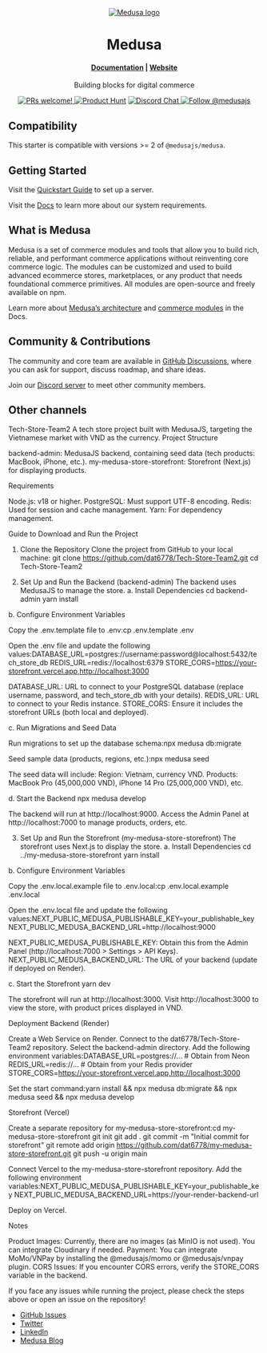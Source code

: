 <p align="center">
  <a href="https://www.medusajs.com">
  <picture>
    <source media="(prefers-color-scheme: dark)" srcset="https://user-images.githubusercontent.com/59018053/229103275-b5e482bb-4601-46e6-8142-244f531cebdb.svg">
    <source media="(prefers-color-scheme: light)" srcset="https://user-images.githubusercontent.com/59018053/229103726-e5b529a3-9b3f-4970-8a1f-c6af37f087bf.svg">
    <img alt="Medusa logo" src="https://user-images.githubusercontent.com/59018053/229103726-e5b529a3-9b3f-4970-8a1f-c6af37f087bf.svg">
    </picture>
  </a>
</p>
<h1 align="center">
  Medusa
</h1>

<h4 align="center">
  <a href="https://docs.medusajs.com">Documentation</a> |
  <a href="https://www.medusajs.com">Website</a>
</h4>

<p align="center">
  Building blocks for digital commerce
</p>
<p align="center">
  <a href="https://github.com/medusajs/medusa/blob/master/CONTRIBUTING.md">
    <img src="https://img.shields.io/badge/PRs-welcome-brightgreen.svg?style=flat" alt="PRs welcome!" />
  </a>
    <a href="https://www.producthunt.com/posts/medusa"><img src="https://img.shields.io/badge/Product%20Hunt-%231%20Product%20of%20the%20Day-%23DA552E" alt="Product Hunt"></a>
  <a href="https://discord.gg/xpCwq3Kfn8">
    <img src="https://img.shields.io/badge/chat-on%20discord-7289DA.svg" alt="Discord Chat" />
  </a>
  <a href="https://twitter.com/intent/follow?screen_name=medusajs">
    <img src="https://img.shields.io/twitter/follow/medusajs.svg?label=Follow%20@medusajs" alt="Follow @medusajs" />
  </a>
</p>

## Compatibility

This starter is compatible with versions >= 2 of `@medusajs/medusa`. 

## Getting Started

Visit the [Quickstart Guide](https://docs.medusajs.com/learn/installation) to set up a server.

Visit the [Docs](https://docs.medusajs.com/learn/installation#get-started) to learn more about our system requirements.

## What is Medusa

Medusa is a set of commerce modules and tools that allow you to build rich, reliable, and performant commerce applications without reinventing core commerce logic. The modules can be customized and used to build advanced ecommerce stores, marketplaces, or any product that needs foundational commerce primitives. All modules are open-source and freely available on npm.

Learn more about [Medusa’s architecture](https://docs.medusajs.com/learn/introduction/architecture) and [commerce modules](https://docs.medusajs.com/learn/fundamentals/modules/commerce-modules) in the Docs.

## Community & Contributions

The community and core team are available in [GitHub Discussions](https://github.com/medusajs/medusa/discussions), where you can ask for support, discuss roadmap, and share ideas.

Join our [Discord server](https://discord.com/invite/medusajs) to meet other community members.

## Other channels
Tech-Store-Team2
A tech store project built with MedusaJS, targeting the Vietnamese market with VND as the currency.
Project Structure

backend-admin: MedusaJS backend, containing seed data (tech products: MacBook, iPhone, etc.).
my-medusa-store-storefront: Storefront (Next.js) for displaying products.

Requirements

Node.js: v18 or higher.
PostgreSQL: Must support UTF-8 encoding.
Redis: Used for session and cache management.
Yarn: For dependency management.

Guide to Download and Run the Project
1. Clone the Repository
Clone the project from GitHub to your local machine:
git clone https://github.com/dat6778/Tech-Store-Team2.git
cd Tech-Store-Team2

2. Set Up and Run the Backend (backend-admin)
The backend uses MedusaJS to manage the store.
a. Install Dependencies
cd backend-admin
yarn install

b. Configure Environment Variables

Copy the .env.template file to .env:cp .env.template .env


Open the .env file and update the following values:DATABASE_URL=postgres://username:password@localhost:5432/tech_store_db
REDIS_URL=redis://localhost:6379
STORE_CORS=https://your-storefront.vercel.app,http://localhost:3000


DATABASE_URL: URL to connect to your PostgreSQL database (replace username, password, and tech_store_db with your details).
REDIS_URL: URL to connect to your Redis instance.
STORE_CORS: Ensure it includes the storefront URLs (both local and deployed).



c. Run Migrations and Seed Data

Run migrations to set up the database schema:npx medusa db:migrate


Seed sample data (products, regions, etc.):npx medusa seed


The seed data will include:
Region: Vietnam, currency VND.
Products: MacBook Pro (45,000,000 VND), iPhone 14 Pro (25,000,000 VND), etc.





d. Start the Backend
npx medusa develop


The backend will run at http://localhost:9000.
Access the Admin Panel at http://localhost:7000 to manage products, orders, etc.

3. Set Up and Run the Storefront (my-medusa-store-storefront)
The storefront uses Next.js to display the store.
a. Install Dependencies
cd ../my-medusa-store-storefront
yarn install

b. Configure Environment Variables

Copy the .env.local.example file to .env.local:cp .env.local.example .env.local


Open the .env.local file and update the following values:NEXT_PUBLIC_MEDUSA_PUBLISHABLE_KEY=your_publishable_key
NEXT_PUBLIC_MEDUSA_BACKEND_URL=http://localhost:9000


NEXT_PUBLIC_MEDUSA_PUBLISHABLE_KEY: Obtain this from the Admin Panel (http://localhost:7000 > Settings > API Keys).
NEXT_PUBLIC_MEDUSA_BACKEND_URL: The URL of your backend (update if deployed on Render).



c. Start the Storefront
yarn dev


The storefront will run at http://localhost:3000.
Visit http://localhost:3000 to view the store, with product prices displayed in VND.

Deployment
Backend (Render)

Create a Web Service on Render.
Connect to the dat6778/Tech-Store-Team2 repository.
Select the backend-admin directory.
Add the following environment variables:DATABASE_URL=postgres://...  # Obtain from Neon
REDIS_URL=redis://...        # Obtain from your Redis provider
STORE_CORS=https://your-storefront.vercel.app,http://localhost:3000


Set the start command:yarn install && npx medusa db:migrate && npx medusa seed && npx medusa develop



Storefront (Vercel)

Create a separate repository for my-medusa-store-storefront:cd my-medusa-store-storefront
git init
git add .
git commit -m "Initial commit for storefront"
git remote add origin https://github.com/dat6778/my-medusa-store-storefront.git
git push -u origin main


Connect Vercel to the my-medusa-store-storefront repository.
Add the following environment variables:NEXT_PUBLIC_MEDUSA_PUBLISHABLE_KEY=your_publishable_key
NEXT_PUBLIC_MEDUSA_BACKEND_URL=https://your-render-backend-url


Deploy on Vercel.

Notes

Product Images: Currently, there are no images (as MinIO is not used). You can integrate Cloudinary if needed.
Payment: You can integrate MoMo/VNPay by installing the @medusajs/momo or @medusajs/vnpay plugin.
CORS Issues: If you encounter CORS errors, verify the STORE_CORS variable in the backend.

If you face any issues while running the project, please check the steps above or open an issue on the repository!


- [GitHub Issues](https://github.com/medusajs/medusa/issues)
- [Twitter](https://twitter.com/medusajs)
- [LinkedIn](https://www.linkedin.com/company/medusajs)
- [Medusa Blog](https://medusajs.com/blog/)
